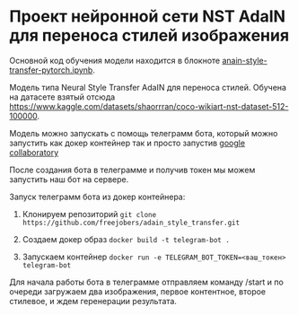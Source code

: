 # Проект нейронной сети NST AdaIN для переноса стилей изображения

Основной код обучения модели находится в блокноте [anain-style-transfer-pytorch.ipynb](https://drive.google.com/file/d/1uPrD1Y_W_zlnF5PrrMae_0dEqMGotcXR/view?usp=sharing). 

Модель типа Neural Style Transfer AdaIN для переноса стилей. Обучена на датасете взятый отсюда https://www.kaggle.com/datasets/shaorrran/coco-wikiart-nst-dataset-512-100000.

Модель можно запускать с помощь телеграмм бота, который можно запустить как докер контейнер так и просто запустив [google collaboratory](https://drive.google.com/file/d/1Bl_c6cVGXx1sFJIvf-XjeOG58VeVIImt/view?usp=sharing)

После создания бота в телеграмме и получив токен мы можем запустить наш бот на сервере.

Запуск телеграмм бота из докер контейнера:

1. Клонируем репозиторий
    `git clone https://github.com/freejobers/adain_style_transfer.git`

2. Создаем докер образ 
    `docker build -t telegram-bot .`

3. Запускаем контейнер
    `docker run -e TELEGRAM_BOT_TOKEN=<ваш_токен> telegram-bot`

Для начала работы бота в телеграмме отправляем команду /start и по очереди загружаем два изображения, первое контентное, второе стилевое, и ждем геренерации результата.